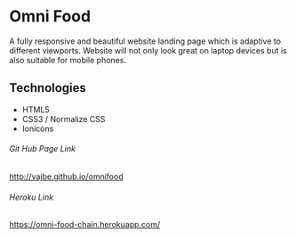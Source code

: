 # Omni Food

A fully responsive and beautiful website landing page which is adaptive to different viewports. Website will not only look great on laptop devices but is also suitable for mobile phones.

## Technologies
  * HTML5
  * CSS3 / Normalize CSS
  * Ionicons

###### Git Hub Page Link
http://vajbe.github.io/omnifood

###### Heroku Link
https://omni-food-chain.herokuapp.com/
